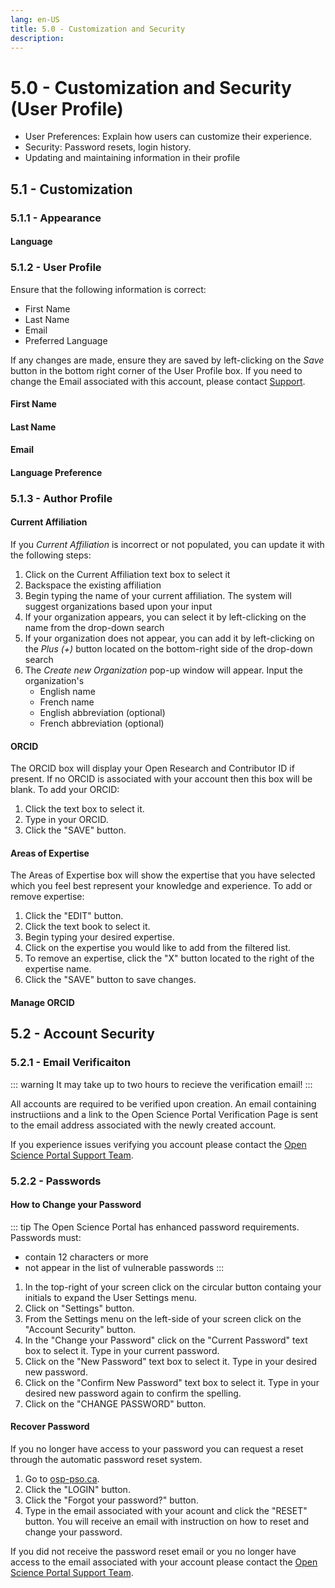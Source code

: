 ```yaml
---
lang: en-US
title: 5.0 - Customization and Security
description:
---
```

# 5.0 - Customization and Security (User Profile)

- User Preferences: Explain how users can customize their experience.
- Security: Password resets, login history.
- Updating and maintaining information in their profile


## 5.1 - Customization

### 5.1.1 - Appearance

#### Language

### 5.1.2 - User Profile
Ensure that the following information is correct:
- First Name
- Last Name
- Email
- Preferred Language

If any changes are made, ensure they are saved by left-clicking on the *Save* button in the bottom right corner of the User Profile box. If you need to change the Email associated with this account, please contact [Support](mailto:DFO.OpenScience-ScienceOuverte.MPO@dfo-mpo.gc.ca).
#### First Name

#### Last Name

#### Email

#### Language Preference

### 5.1.3 - Author Profile

#### Current Affiliation
If you *Current Affiliation* is incorrect or not populated, you can update it with the following steps:
1) Click on the Current Affiliation text box to select it
2) Backspace the existing affiliation
3) Begin typing the name of your current affiliation. The system will suggest organizations based upon your input
4) If your organization appears, you can select it by left-clicking on the name from the drop-down search
5) If your organization does not appear, you can add it by left-clicking on the *Plus (+)* button located on the bottom-right side of the drop-down search
6) The *Create new Organization* pop-up window will appear. Input the organization's
    - English name
    - French name
    - English abbreviation (optional)
    - French abbreviation (optional)

#### ORCID
The ORCID box will display your Open Research and Contributor ID if present. If no ORCID is associated with your account then this box will be blank. To add your ORCID:
1. Click the text box to select it.
2. Type in your ORCID.
3. Click the "SAVE" button.

#### Areas of Expertise
The Areas of Expertise box will show the expertise that you have selected which you feel best represent your knowledge and experience. To add or remove expertise:
1. Click the "EDIT" button.
2. Click the text book to select it.
3. Begin typing your desired expertise.
4. Click on the expertise you would like to add from the filtered list.
5. To remove an expertise, click the "X" button located to the right of the expertise name.
6. Click the "SAVE" button to save changes.

#### Manage ORCID

## 5.2 - Account Security

### 5.2.1 - Email Verificaiton
::: warning
It may take up to two hours to recieve the verification email!
:::

All accounts are required to be verified upon creation. An email containing instructiions and a link to the Open Science Portal Verification Page is sent to the email address associated with the newly created account.

If you experience issues verifying you account please contact the [Open Science Portal Support Team](mailto:DFO.OpenScience-ScienceOuverte.MPO@dfo-mpo.gc.ca).

### 5.2.2 - Passwords

#### How to Change your Password
::: tip
The Open Science Portal has enhanced password requirements. Passwords must:
- contain 12 characters or more
- not appear in the list of vulnerable passwords
:::

1. In the top-right of your screen click on the circular button containg your initials to expand the User Settings menu.
2. Click on "Settings" button.
3. From the Settings menu on the left-side of your screen click on the "Account Security" button.
4. In the "Change your Password" click on the "Current Password" text box to select it. Type in your current password.
5. Click on the "New Password" text box to select it. Type in your desired new password.
6. Click on the "Confirm New Password" text box to select it. Type in your desired new password again to confirm the spelling.
7. Click on the "CHANGE PASSWORD" button.

#### Recover Password
If you no longer have access to your password you can request a reset through the automatic password reset system.
1. Go to [osp-pso.ca](https://osp-pso.ca/#/).
2. Click the "LOGIN" button.
3. Click the "Forgot your password?" button.
4. Type in the email associated with your acount and click the "RESET" button.
You will receive an email with instruction on how to reset and change your password.

If you did not receive the password reset email or you no longer have access to the email associated with your account please contact the [Open Science Portal Support Team](mailto:DFO.OpenScience-ScienceOuverte.MPO@dfo-mpo.gc.ca).
